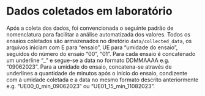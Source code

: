 # Dados coletados em laboratório
Após a coleta dos dados, foi convencionada o seguinte padrão de nomenclatura para facilitar a análise automatizada dos valores.
Todos os ensaios coletados são armazenados no diretório `data/collected_data`, os arquivos iniciam com E para “ensaio”, UE para “umidade do ensaio”, seguidos do número do ensaio “00”, “01”. Para cada ensaio é concatenado um underline “_” e segue-se a data no formato DDMMAAAA e.g. “09062023”. Para a umidade do ensaio, concatena-se através de underlines a quantidade de minutos após o início do ensaio, condizente com a umidade coletada e a data no mesmo formato descrito anteriormente e.g. “UE00_0_min_09062023” ou “UE01_15_min_11082023”.
